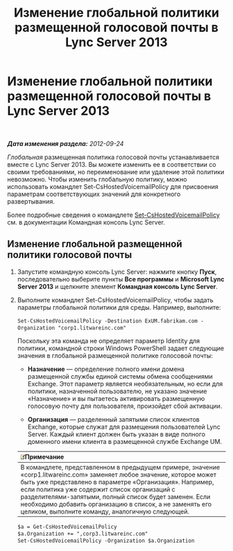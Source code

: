 ﻿---
title: Изменение глобальной политики размещенной голосовой почты в Lync Server 2013
TOCTitle: Изменение глобальной политики размещенной голосовой почты в Lync Server 2013
ms:assetid: f059b3ce-a7d8-4ea9-b10b-0052222ec2ce
ms:mtpsurl: https://technet.microsoft.com/ru-ru/library/Gg412994(v=OCS.15)
ms:contentKeyID: 49311611
ms.date: 05/19/2016
mtps_version: v=OCS.15
ms.translationtype: HT
---

# Изменение глобальной политики размещенной голосовой почты в Lync Server 2013

 

_**Дата изменения раздела:** 2012-09-24_

*Глобальная* размещенная политика голосовой почты устанавливается вместе с Lync Server 2013. Вы можете изменить ее в соответствии со своими требованиями, но переименование или удаление этой политики невозможно. Чтобы изменить глобальную политику, можно использовать командлет Set-CsHostedVoicemailPolicy для присвоения параметрам соответствующих значений для конкретного развертывания.

Более подробные сведения о командлете [Set-CsHostedVoicemailPolicy](set-cshostedvoicemailpolicy.md) см. в документации Командная консоль Lync Server.

## Изменение глобальной размещенной политики голосовой почты

1.  Запустите командную консоль Lync Server: нажмите кнопку **Пуск**, последовательно выберите пункты **Все программы** и **Microsoft Lync Server 2013** и щелкните элемент **Командная консоль Lync Server**.

2.  Выполните командлет Set-CsHostedVoicemailPolicy, чтобы задать параметры глобальной политики для среды. Например, выполните:
    
        Set-CsHostedVoicemailPolicy -Destination ExUM.fabrikam.com -Organization "corp1.litwareinc.com"
    
    Поскольку эта команда не определяет параметр Identity для политики, командной строки Windows PowerShell задает следующие значения в глобальной размещенной политике голосовой почты:
    
      - **Назначение** — определение полного имени домена размещенной службы единой системы обмена сообщениями Exchange. Этот параметр является необязательным, но если для политики, назначенной пользователю, не указано значение «Назначение» и вы пытаетесь активировать размещенную голосовую почту для пользователя, произойдет сбой активации.
    
      - **Организация** — разделенный запятыми список клиентов Exchange, которые служат для размещения пользователей Lync Server. Каждый клиент должен быть указан в виде полного доменного имени клиента в размещенной службе Exchange UM.
    
    <table>
    <thead>
    <tr class="header">
    <th><img src="images/Gg398412.note(OCS.15).gif" title="note" alt="note" />Примечание</th>
    </tr>
    </thead>
    <tbody>
    <tr class="odd">
    <td>В командлете, представленном в предыдущем примере, значение «corp1.litwareinc.com» заменяет любое значение, которое может быть уже представлено в параметре «Организация». Например, если политика уже содержит список организаций с разделителями-запятыми, полный список будет заменен. Если необходимо добавить организацию в список, а не заменять его целиком, выполните команду, аналогичную следующей.</td>
    </tr>
    </tbody>
    </table>
    
        $a = Get-CsHostedVoicemailPolicy
        $a.Organization += ",corp3.litwareinc.com"
        Set-CsHostedVoicemailPolicy -Organization $a.Organization

